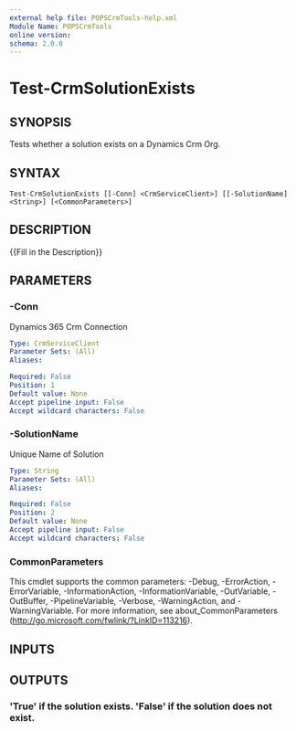 ```yaml
---
external help file: POPSCrmTools-help.xml
Module Name: POPSCrmTools
online version:
schema: 2.0.0
---
```


# Test-CrmSolutionExists

## SYNOPSIS
Tests whether a solution exists on a Dynamics Crm Org.

## SYNTAX

```
Test-CrmSolutionExists [[-Conn] <CrmServiceClient>] [[-SolutionName] <String>] [<CommonParameters>]
```

## DESCRIPTION
{{Fill in the Description}}

## PARAMETERS

### -Conn
Dynamics 365 Crm Connection

```yaml
Type: CrmServiceClient
Parameter Sets: (All)
Aliases:

Required: False
Position: 1
Default value: None
Accept pipeline input: False
Accept wildcard characters: False
```

### -SolutionName
Unique Name of Solution

```yaml
Type: String
Parameter Sets: (All)
Aliases:

Required: False
Position: 2
Default value: None
Accept pipeline input: False
Accept wildcard characters: False
```

### CommonParameters
This cmdlet supports the common parameters: -Debug, -ErrorAction, -ErrorVariable, -InformationAction, -InformationVariable, -OutVariable, -OutBuffer, -PipelineVariable, -Verbose, -WarningAction, and -WarningVariable.
For more information, see about_CommonParameters (http://go.microsoft.com/fwlink/?LinkID=113216).

## INPUTS

## OUTPUTS

### 'True' if the solution exists. 'False' if the solution does not exist.